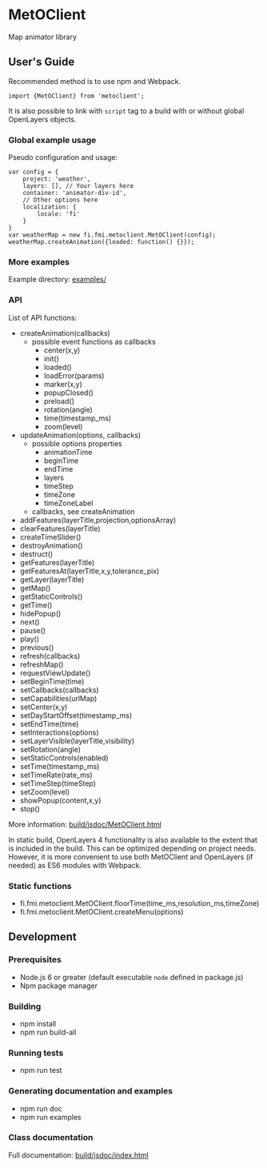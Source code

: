 # MetOClient

Map animator library

## User's Guide

Recommended method is to use npm and Webpack.

    import {MetOClient} from 'metoclient';

It is also possible to link with `script` tag to a build with or without global OpenLayers objects.

### Global example usage

Pseudo configuration and usage:

    var config = {
        project: 'weather',                
        layers: [], // Your layers here
        container: 'animator-div-id',
        // Other options here
        localization: {
            locale: 'fi'
        }
    }
    var weatherMap = new fi.fmi.metoclient.MetOClient(config);
    weatherMap.createAnimation({loaded: function() {}});

### More examples

Example directory: [examples/](examples/)

### API

List of API functions:

* createAnimation(callbacks)
    * possible event functions as callbacks
        * center(x,y)
        * init()
        * loaded()
        * loadError(params)
        * marker(x,y)
        * popupClosed()
        * preload()
        * rotation(angle)
        * time(timestamp_ms)
        * zoom(level)
* updateAnimation(options, callbacks)
    * possible options properties
        * animationTime
        * beginTime
        * endTime
        * layers
        * timeStep
        * timeZone
        * timeZoneLabel
    * callbacks, see createAnimation     
* addFeatures(layerTitle,projection,optionsArray)        
* clearFeatures(layerTitle)
* createTimeSlider()        
* destroyAnimation()
* destruct()
* getFeatures(layerTitle)        
* getFeaturesAt(layerTitle,x,y,tolerance_pix)        
* getLayer(layerTitle)        
* getMap()        
* getStaticControls()
* getTime()
* hidePopup()
* next()
* pause()
* play()
* previous()
* refresh(callbacks)
* refreshMap()
* requestViewUpdate()
* setBeginTime(time)
* setCallbacks(callbacks)
* setCapabilities(urlMap)
* setCenter(x,y)
* setDayStartOffset(timestamp_ms)
* setEndTime(time)
* setInteractions(options)
* setLayerVisible(layerTitle,visibility)
* setRotation(angle)
* setStaticControls(enabled)
* setTime(timestamp_ms)
* setTimeRate(rate_ms)
* setTimeStep(timeStep)
* setZoom(level)
* showPopup(content,x,y)
* stop()

More information: [build/jsdoc/MetOClient.html](build/jsdoc/MetOClient.html)


In static build, OpenLayers 4 functionality is also available to the extent that is included in the build. This can be optimized depending on project needs. However, it is more convenient to use both MetOClient and OpenLayers (if needed) as ES6 modules with Webpack.

### Static functions

* fi.fmi.metoclient.MetOClient.floorTime(time_ms,resolution_ms,timeZone)
* fi.fmi.metoclient.MetOClient.createMenu(options)

## Development

### Prerequisites

* Node.js 6 or greater (default executable `node` defined in package.js)
* Npm package manager

### Building

* npm install
* npm run build-all

### Running tests

* npm run test

### Generating documentation and examples

* npm run doc
* npm run examples

### Class documentation

Full documentation: [build/jsdoc/index.html](build/jsdoc/index.html)
